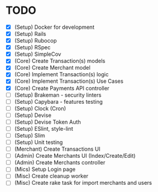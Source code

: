 
# TODO

- [x] (Setup) Docker for development
- [x] (Setup) Rails
- [x] (Setup) Rubocop
- [x] (Setup) RSpec
- [x] (Setup) SimpleCov
- [x] (Core) Create Transaction(s) models
- [x] (Core) Create Merchant model 
- [X] (Core) Implement Transaction(s) logic
- [x] (Core) Implement Transaction(s) Use Cases
- [x] (Core) Create Payments API controller
- [ ] (Setup) Brakeman - security linters
- [ ] (Setup) Capybara - features testing 
- [ ] (Setup) Clock (Cron)
- [ ] (Setup) Devise
- [ ] (Setup) Devise Token Auth
- [ ] (Setup) ESlint, style-lint
- [ ] (Setup) Slim
- [ ] (Setup) Unit testing 
- [ ] (Merchant) Create Transactions UI
- [ ] (Admin) Create Merchants UI (Index/Create/Edit)
- [ ] (Admin) Create Merchants controller
- [ ] (Mics) Setup Login page
- [ ] (Misc) Create cleanup worker 
- [ ] (Misc) Create rake task for import merchants and users
